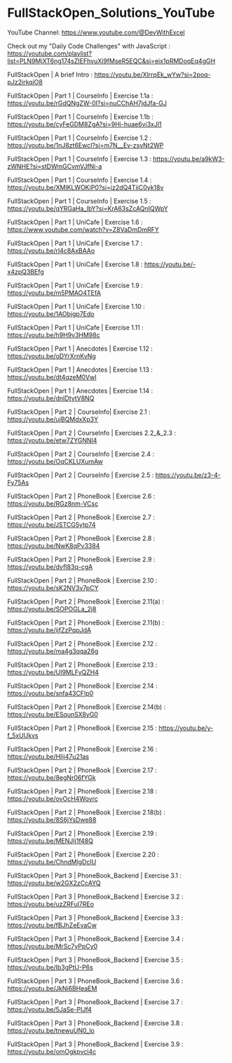# FullStackOpen_Solutions_YouTube

YouTube Channel: https://www.youtube.com/@DevWithExcel

Check out my "Daily Code Challenges" with JavaScript : https://youtube.com/playlist?list=PLN9MjXT6ng174sZIEFhvuXi9fMseR5EQC&si=eix1pRMDoqEq4gGH

FullStackOpen | A brief Intro : https://youtu.be/XlrrpEk_wYw?si=2poq-pJz2irkqjO8

FullStackOpen | Part 1 | CourseInfo | Exercise 1.1a : https://youtu.be/rGdQNgZW-0I?si=nuCChAH7jdJfa-GJ

FullStackOpen | Part 1 | CourseInfo | Exercise 1.1b : https://youtu.be/cyFeGDM8ZgA?si=9Hi-huae6vi3xJl1

FullStackOpen | Part 1 | CourseInfo | Exercise 1.2 : https://youtu.be/1nJ8zt6EwcI?si=m7N__Ev-zsvNt2WP

FullStackOpen | Part 1 | CourseInfo | Exercise 1.3 : https://youtu.be/a9kW3-zWNHE?si=stDWmGCvmVJfNi-a

FullStackOpen | Part 1 | CourseInfo | Exercise 1.4 : https://youtu.be/XMlKLWOKiP0?si=iz2dQ4TiiC0yk18v

FullStackOpen | Part 1 | CourseInfo | Exercise 1.5 : https://youtu.be/qYRGaHa_IbY?si=KrA63sZcAQnIQWpY

FullStackOpen | Part 1 | UniCafe | Exercise 1.6 : https://www.youtube.com/watch?v=Z8VaDmDmRFY

FullStackOpen | Part 1 | UniCafe | Exercise 1.7 : https://youtu.be/rl4c8AxBAAo

FullStackOpen | Part 1 | UniCafe | Exercise 1.8 : https://youtu.be/-x4zpQ3BEfg

FullStackOpen | Part 1 | UniCafe | Exercise 1.9 : https://youtu.be/m5PMAO4TEfA

FullStackOpen | Part 1 | UniCafe | Exercise 1.10 : https://youtu.be/1AObjgp7Edo

FullStackOpen | Part 1 | UniCafe | Exercise 1.11 : https://youtu.be/h9H9v3HM98c

FullStackOpen | Part 1 | Anecdotes | Exercise 1.12 : https://youtu.be/oDYrXrnKvNg

FullStackOpen | Part 1 | Anecdotes | Exercise 1.13 : https://youtu.be/dt4qzeM0VwI

FullStackOpen | Part 1 | Anecdotes | Exercise 1.14 : https://youtu.be/dnIDtytV8NQ

FullStackOpen | Part 2 | CourseInfo| Exercise 2.1 : https://youtu.be/ujBQMdxXp3Y

FullStackOpen | Part 2 | CourseInfo | Exercises 2.2\_&_2.3 : https://youtu.be/etw7ZYGNNl4

FullStackOpen | Part 2 | CourseInfo | Exercise 2.4 : https://youtu.be/OqCKLUXumAw

FullStackOpen | Part 2 | CourseInfo | Exercise 2.5 : https://youtu.be/z3-4-Fy75As

FullStackOpen | Part 2 | PhoneBook | Exercise 2.6 : https://youtu.be/RGz8nm-VCsc

FullStackOpen | Part 2 | PhoneBook | Exercise 2.7 : https://youtu.be/JSTCG5ytp74

FullStackOpen | Part 2 | PhoneBook | Exercise 2.8 : https://youtu.be/NwK8qPv3384

FullStackOpen | Part 2 | PhoneBook | Exercise 2.9 : https://youtu.be/dvfI83q-cgA

FullStackOpen | Part 2 | PhoneBook | Exercise 2.10 : https://youtu.be/sK2NV3v7pCY

FullStackOpen | Part 2 | PhoneBook | Exercise 2.11(a) : https://youtu.be/SOPOGLa_2j8

FullStackOpen | Part 2 | PhoneBook | Exercise 2.11(b) : https://youtu.be/ijfZzPqpJdA

FullStackOpen | Part 2 | PhoneBook | Exercise 2.12 : https://youtu.be/ma4g3qqa26g

FullStackOpen | Part 2 | PhoneBook | Exercise 2.13 : https://youtu.be/UI9MLFyQZH4

FullStackOpen | Part 2 | PhoneBook | Exercise 2.14 : https://youtu.be/snfa43CFIp0

FullStackOpen | Part 2 | PhoneBook | Exercise 2.14(b) : https://youtu.be/ESqunSX8yG0

FullStackOpen | Part 2 | PhoneBook | Exercise 2.15 : https://youtu.be/y-f_5xUUkvs

FullStackOpen | Part 2 | PhoneBook | Exercise 2.16 : https://youtu.be/HIij47u21as

FullStackOpen | Part 2 | PhoneBook | Exercise 2.17 : https://youtu.be/8egNr06fYGk

FullStackOpen | Part 2 | PhoneBook | Exercise 2.18 : https://youtu.be/ovOcH4Wovrc

FullStackOpen | Part 2 | PhoneBook | Exercise 2.18(b) : https://youtu.be/8S6jYsDwe88

FullStackOpen | Part 2 | PhoneBook | Exercise 2.19 : https://youtu.be/MENJIj1f48Q

FullStackOpen | Part 2 | PhoneBook | Exercise 2.20 : https://youtu.be/ChndMlgDcIU

FullStackOpen | Part 3 | PhoneBook_Backend | Exercise 3.1 : https://youtu.be/w2GX2zCcAYQ

FullStackOpen | Part 3 | PhoneBook_Backend | Exercise 3.2 : https://youtu.be/uzZRFul7REo

FullStackOpen | Part 3 | PhoneBook_Backend | Exercise 3.3 : https://youtu.be/fBJhZeEvaCw

FullStackOpen | Part 3 | PhoneBook_Backend | Exercise 3.4 : https://youtu.be/MrSc7yPpCy0

FullStackOpen | Part 3 | PhoneBook_Backend | Exercise 3.5 : https://youtu.be/Ib3gPtU-P6s

FullStackOpen | Part 3 | PhoneBook_Backend | Exercise 3.6 : https://youtu.be/JkNi6BHeaEM

FullStackOpen | Part 3 | PhoneBook_Backend | Exercise 3.7 : https://youtu.be/5JaSe-PIJf4

FullStackOpen | Part 3 | PhoneBook_Backend | Exercise 3.8 : https://youtu.be/tnewuUN0_lo

FullStackOpen | Part 3 | PhoneBook_Backend | Exercise 3.9 : https://youtu.be/omOgkpvcl4c
